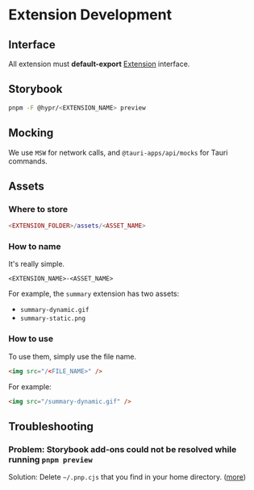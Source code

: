 # Extension Development

## Interface

All extension must **default-export** [Extension](https://github.com/fastrepl/hyprnote/blob/main/extensions/types.ts) interface.

## Storybook

```bash
pnpm -F @hypr/<EXTENSION_NAME> preview
```

## Mocking

We use `MSW` for network calls, and `@tauri-apps/api/mocks` for Tauri commands.

## Assets

### Where to store

```lua
<EXTENSION_FOLDER>/assets/<ASSET_NAME>
```

### How to name

It's really simple.

```
<EXTENSION_NAME>-<ASSET_NAME>
```

For example, the `summary` extension has two assets:

- `summary-dynamic.gif`
- `summary-static.png`

### How to use

To use them, simply use the file name.

```html
<img src="/<FILE_NAME>" />
```

For example:

```html
<img src="/summary-dynamic.gif" />
```

## Troubleshooting

### Problem: Storybook add-ons could not be resolved while running `pnpm preview`

Solution: Delete `~/.pnp.cjs` that you find in your home directory. ([more](https://github.com/storybookjs/storybook/issues/20876#issuecomment-1501240993))

